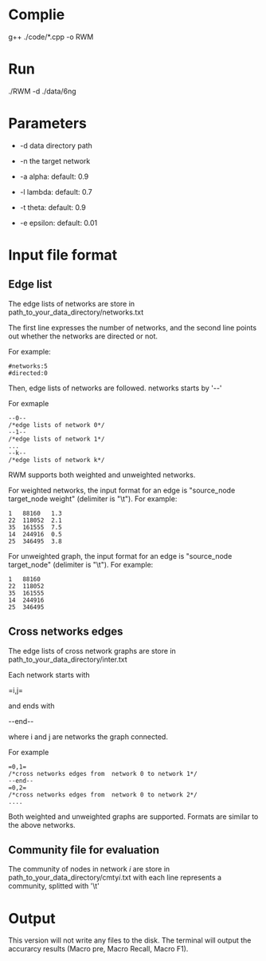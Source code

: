 # Complie
  g++ ./code/*.cpp -o RWM


# Run
./RWM -d ./data/6ng


# Parameters

  * -d data directory path
  
  * -n the target network
   
  * -a alpha: default: 0.9
  
  * -l lambda: default: 0.7
  
  * -t theta: default: 0.9
  
  * -e epsilon: default: 0.01


# Input file format

 ## Edge list
 
The edge lists of networks are store in path_to_your_data_directory/networks.txt

The first line expresses the number of networks, and the second line points out whether the networks are directed or not.

For example:
```
#networks:5
#directed:0
```

Then, edge lists of networks are followed. networks starts by '--'

For exmaple
```
--0--
/*edge lists of network 0*/
--1--
/*edge lists of network 1*/
...
--k--
/*edge lists of network k*/
```

RWM supports both weighted and unweighted networks.

For weighted networks, the input format for an edge is "source_node	target_node	weight" (delimiter is "\t"). For example:

```
1	88160	1.3
22	118052	2.1
35	161555	7.5
14	244916	0.5
25	346495	3.8
```

For unweighted graph, the input format for an edge is "source_node	target_node" (delimiter is "\t"). For example:

 ```
1	88160
22	118052
35	161555
14	244916
25	346495
```

## Cross networks edges

The edge lists of cross network graphs are store in path_to_your_data_directory/inter.txt

Each network starts with 

=i,j=

and ends with 

--end--

where i and j are networks the graph connected.

For example
```
=0,1=
/*cross networks edges from  network 0 to network 1*/
--end--
=0,2=
/*cross networks edges from  network 0 to network 2*/
....
```

Both weighted and unweighted graphs are supported. Formats are similar to the above networks.


## Community file for evaluation
The community of nodes in network $i$ are store in path_to_your_data_directory/cmty$i$.txt
with each line represents a community, splitted with '\t'


# Output
This version will not write any files to the disk. The terminal will output the accurarcy results (Macro pre, Macro Recall, Macro F1).
